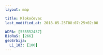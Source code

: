 ```yaml
---
layout: map

title: Klokočevac
last_modified_at: 2018-05-23T08:07:25+02:00

WDPA: [555552437]
BioRaS: [266]
geoSrbija:
  L1_183: [100]
---
```

